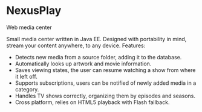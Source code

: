 NexusPlay
=========

Web media center

Small media center written in Java EE. Designed with portability in mind, stream your content anywhere, to any device.
Features:

- Detects new media from a source folder, adding it to the database.
- Automatically looks up artwork and movie information.
- Saves viewing states, the user can resume watching a show from where it left off.
- Supports subscriptions, users can be notified of newly added media in a category.
- Handles TV shows correctly, organizing them by episodes and seasons.
- Cross platform, relies on HTML5 playback with Flash fallback.
